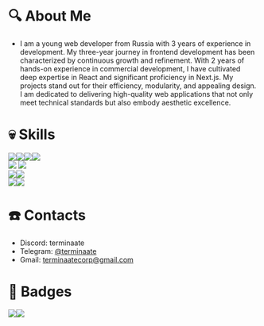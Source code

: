 # :mag: About Me
- I am a young web developer from Russia with 3 years of experience in development. My three-year journey in frontend development has been characterized by continuous growth and refinement. With 2 years of hands-on experience in commercial development, I have cultivated deep expertise in React and significant proficiency in Next.js. My projects stand out for their efficiency, modularity, and appealing design. I am dedicated to delivering high-quality web applications that not only meet technical standards but also embody aesthetic excellence.

# :skull: Skills
<div style="display : flex">
  <img src="https://img.shields.io/badge/JavaScript-F7DF1E?style=for-the-badge&logo=javascript&logoColor=black"/>
  <img src="https://img.shields.io/badge/Node.js-43853D?style=for-the-badge&logo=node.js&logoColor=white"/>
  <img src="https://img.shields.io/badge/Express.js-404D59?style=for-the-badge"/>
  <img src="https://img.shields.io/badge/React-20232A?style=for-the-badge&logo=react&logoColor=61DAFB"/>
</div>

<img src="https://img.shields.io/badge/TypeScript-007ACC?style=for-the-badge&logo=typescript&logoColor=white"/>
<img src="https://img.shields.io/badge/Python-3776AB?style=for-the-badge&logo=python&logoColor=white"/>

<div style="display : flex">
  <img src="https://img.shields.io/badge/HTML5-E34F26?style=for-the-badge&logo=html5&logoColor=white"/>
  <img src="https://img.shields.io/badge/Pug-A86454.svg?style=for-the-badge&logo=Pug&logoColor=white"/>
</div>

<div style="display : flex">
  <img src="https://img.shields.io/badge/CSS3-1572B6?style=for-the-badge&logo=css3&logoColor=white"/>
  <img src="https://img.shields.io/badge/Sass-CC6699.svg?style=for-the-badge&logo=Sass&logoColor=white"/>
</div>

# :phone: Contacts
- Discord: terminaate
- Telegram: [@terminaate](https://t.me/terminaate)
- Gmail: terminaatecorp@gmail.com

# :memo: Badges
<div style="display : flex; align-items : center">
  <img align="center" src="https://github-readme-stats.vercel.app/api/top-langs/?username=terminaate&theme=omni&hide_border=true&border_radius=15px"/>
  <img align="center" src="https://github-readme-stats.vercel.app/api?username=terminaate&theme=omni&hide_border=true&border_radius=15px"/>
</div>
